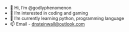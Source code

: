 - 👋 Hi, I’m @godlyphenomenon
- 👀 I’m interested in coding and gaming
- 🌱 I’m currently learning python, programming language
- 📫 Email - dnsteinwall@outlook.com

<!---
godlyphenomenon/godlyphenomenon is a ✨ special ✨ repository because its `README.md` (this file) appears on your GitHub profile.
You can click the Preview link to take a look at your changes.
--->
